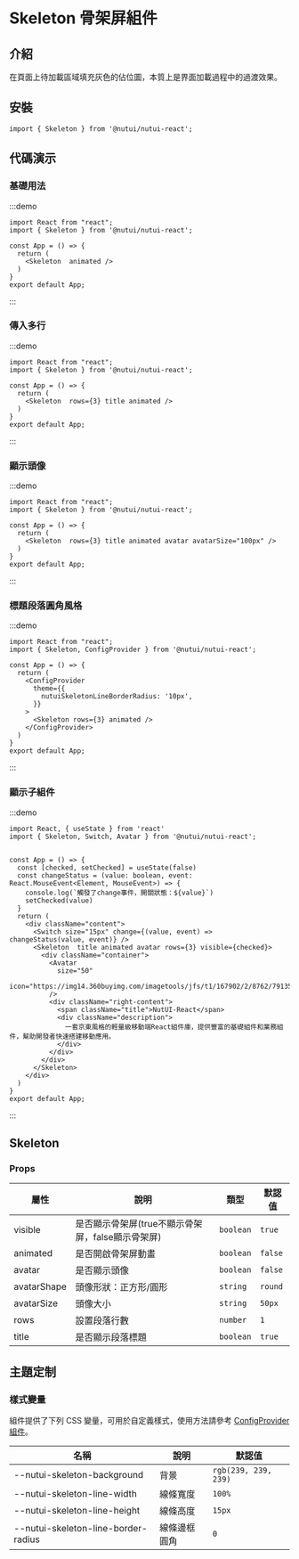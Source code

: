 # Skeleton 骨架屏組件

## 介紹

在頁面上待加載區域填充灰色的佔位圖，本質上是界面加載過程中的過渡效果。

## 安裝

```tsx
import { Skeleton } from '@nutui/nutui-react';
```

## 代碼演示

### 基礎用法

:::demo

```tsx
import React from "react";
import { Skeleton } from '@nutui/nutui-react';

const App = () => {
  return (
    <Skeleton  animated />
  )
}
export default App;
```

:::

### 傳入多行

:::demo

```tsx
import React from "react";
import { Skeleton } from '@nutui/nutui-react';

const App = () => {
  return (
    <Skeleton  rows={3} title animated />
  )
}
export default App;
```

:::

### 顯示頭像

:::demo

```tsx
import React from "react";
import { Skeleton } from '@nutui/nutui-react';

const App = () => {
  return (
    <Skeleton  rows={3} title animated avatar avatarSize="100px" />
  )
}
export default App;
```

:::

### 標題段落圓角風格

:::demo

```tsx
import React from "react";
import { Skeleton, ConfigProvider } from '@nutui/nutui-react';

const App = () => {
  return (
    <ConfigProvider
      theme={{
        nutuiSkeletonLineBorderRadius: '10px',
      }}
    >
      <Skeleton rows={3} animated />
    </ConfigProvider>
  )
}
export default App;
```

:::

### 顯示子組件

:::demo

```tsx
import React, { useState } from 'react'
import { Skeleton, Switch, Avatar } from '@nutui/nutui-react';


const App = () => {
  const [checked, setChecked] = useState(false)
  const changeStatus = (value: boolean, event: React.MouseEvent<Element, MouseEvent>) => {
    console.log(`觸發了change事件，開關狀態：${value}`)
    setChecked(value)
  }
  return (
    <div className="content">
      <Switch size="15px" change={(value, event) => changeStatus(value, event)} />
      <Skeleton  title animated avatar rows={3} visible={checked}>
        <div className="container">
          <Avatar
            size="50"
            icon="https://img14.360buyimg.com/imagetools/jfs/t1/167902/2/8762/791358/603742d7E9b4275e3/e09d8f9a8bf4c0ef.png"
          />
          <div className="right-content">
            <span className="title">NutUI-React</span>
            <div className="description">
              一套京東風格的輕量級移動端React組件庫，提供豐富的基礎組件和業務組件，幫助開發者快速搭建移動應用。
            </div>
          </div>
        </div>
      </Skeleton>
    </div>
  )
}
export default App;
```

:::

## Skeleton

### Props

| 屬性 | 說明 | 類型 | 默認值 |
| --- | --- | --- | --- |
| visible | 是否顯示骨架屏(true不顯示骨架屏，false顯示骨架屏) | `boolean` | `true` |
| animated | 是否開啟骨架屏動畫 | `boolean` | `false` |
| avatar | 是否顯示頭像 | `boolean` | `false` |
| avatarShape | 頭像形狀：正方形/圓形 | `string` | `round` |
| avatarSize | 頭像大小 | `string` | `50px` |
| rows | 設置段落行數 | `number` | `1` |
| title | 是否顯示段落標題 | `boolean` | `true` |

## 主題定制

### 樣式變量

組件提供了下列 CSS 變量，可用於自定義樣式，使用方法請參考 [ConfigProvider 組件](#/zh-CN/component/configprovider)。

| 名稱 | 說明 | 默認值 |
| --- | --- | --- |
| \--nutui-skeleton-background | 背景 | `rgb(239, 239, 239)` |
| \--nutui-skeleton-line-width | 線條寬度 | `100%` |
| \--nutui-skeleton-line-height | 線條高度 | `15px` |
| \--nutui-skeleton-line-border-radius | 線條邊框圓角 | `0` |